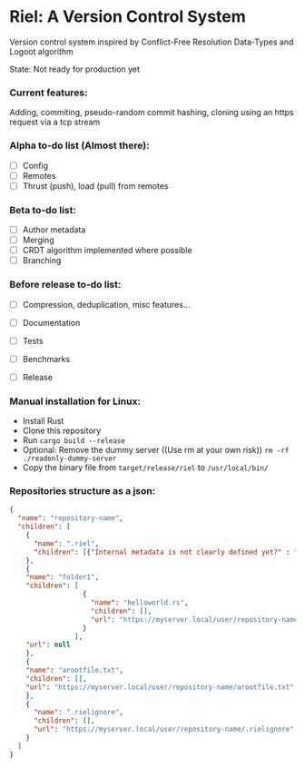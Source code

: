 # Riel: A Version Control System
Version control system inspired by Conflict-Free Resolution Data-Types and Logoot algorithm

State: Not ready for production yet
### Current features:
Adding, commiting, pseudo-random commit hashing, cloning using an https request via a tcp stream
### Alpha to-do list (Almost there):
- [ ] Config
- [ ] Remotes
- [ ] Thrust (push), load (pull) from remotes
### Beta to-do list:
- [ ] Author metadata
- [ ] Merging
- [ ] CRDT algorithm implemented where possible
- [ ] Branching
### Before release to-do list:
- [ ] Compression, deduplication, misc features...
- [ ] Documentation
- [ ] Tests
- [ ] Benchmarks
- [ ] Release


### Manual installation for Linux:
- Install Rust
- Clone this repository
- Run ```cargo build --release```
- Optional: Remove the dummy server ((Use rm at your own risk)) ```rm -rf ./readonly-dummy-server```
- Copy the binary file from ```target/release/riel``` to ```/usr/local/bin/```

### Repositories structure as a json:
```json
{
  "name": "repository-name",
  "children": [
    {
      "name": ".riel",
      "children": [{"Internal metadata is not clearly defined yet?" : "No, it isn't"}]
    },
    {
    "name": "folder1",
    "children": [
                  {
                    "name": "helloworld.rs",
                    "children": [],
                    "url": "https://myserver.local/user/repository-name/folder1/helloworld.rs"
                  }
                ],
    "url": null
    },
    {
    "name": "arootfile.txt",
    "children": [],
    "url": "https://myserver.local/user/repository-name/arootfile.txt"
    },
    {
      "name": ".rielignore",
      "children": [],
      "url": "https://myserver.local/user/repository-name/.rielignore"
    }
  ]
}
```


